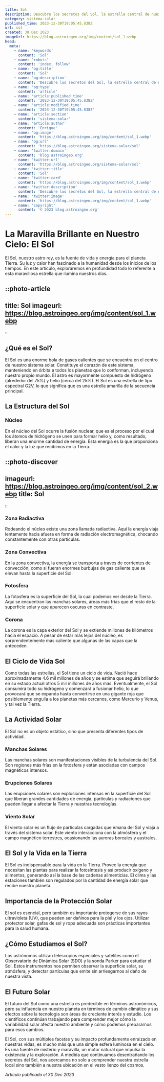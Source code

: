 ```yaml
---
title: Sol
description: Descubre los secretos del Sol, la estrella central de nuestro sistema solar, y su impacto en la Tierra en este fascinante artículo de astronomía.
category: sistema-solar
published_time: 2023-12-30T19:05:45.838Z
url: sol
created: 30 Dec 2023
imageUrl: https://blog.astroingeo.org/img/content/sol_1.webp
head:
  meta:
    - name: 'keywords'
      content: 'Sol'
    - name: 'robots'
      content: 'index, follow'
    - name: 'og:title'
      content: 'Sol'
    - name: 'og:description'
      content: 'Descubre los secretos del Sol, la estrella central de nuestro sistema solar, y su impacto en la Tierra en este fascinante artículo de astronomía.'
    - name: 'og:type'
      content: 'article'
    - name: 'article:published_time'
      content: '2023-12-30T19:05:45.838Z'
    - name: 'article:modified_time'
      content: '2023-12-30T19:05:45.838Z'
    - name: 'article:section'
      content: 'sistema-solar'
    - name: 'article:author'
      content: 'Enrique'
    - name: 'og:image'
      content: 'https://blog.astroingeo.org/img/content/sol_1.webp'
    - name: 'og:url'
      content: 'https://blog.astroingeo.org/sistema-solar/sol'
    - name: 'twitter:domain'
      content: 'blog.astroingeo.org'
    - name: 'twitter:url'
      content: 'https://blog.astroingeo.org/sistema-solar/sol'
    - name: 'twitter:title'
      content: 'Sol'
    - name: 'twitter:card'
      content: 'https://blog.astroingeo.org/img/content/sol_1.webp'
    - name: 'twitter:description'
      content: 'Descubre los secretos del Sol, la estrella central de nuestro sistema solar, y su impacto en la Tierra en este fascinante artículo de astronomía.'
    - name: 'twitter:image'
      content: 'https://blog.astroingeo.org/img/content/sol_1.webp'
    - name: 'copyright'
      content: '© 2023 blog.astroingeo.org'
---
```

# La Maravilla Brillante en Nuestro Cielo: El Sol

El Sol, nuestro astro rey, es la fuente de vida y energía para el planeta Tierra. Su luz y calor han fascinado a la humanidad desde los inicios de los tiempos. En este artículo, exploraremos en profundidad todo lo referente a esta maravillosa estrella que ilumina nuestros días.

::photo-article
---
title: Sol
imageurl: https://blog.astroingeo.org/img/content/sol_1.webp
---
::

## ¿Qué es el Sol?

El Sol es una enorme bola de gases calientes que se encuentra en el centro de nuestro sistema solar. Constituye el corazón de este sistema, manteniendo en órbita a todos los planetas que lo conforman, incluyendo nuestro propio mundo. El astro es mayormente compuesto de hidrógeno (alrededor del 75%) y helio (cerca del 25%). El Sol es una estrella de tipo espectral G2V, lo que significa que es una estrella amarilla de la secuencia principal.

## La Estructura del Sol

### Núcleo

En el núcleo del Sol ocurre la fusión nuclear, que es el proceso por el cual los átomos de hidrógeno se unen para formar helio y, como resultado, liberan una enorme cantidad de energía. Esta energía es la que proporciona el calor y la luz que recibimos en la Tierra.


::photo-discover
---
imageurl: https://blog.astroingeo.org/img/content/sol_2.webp
title: Sol
---
::

### Zona Radiactiva

Rodeando el núcleo existe una zona llamada radiactiva. Aquí la energía viaja lentamente hacia afuera en forma de radiación electromagnética, chocando constantemente con otras partículas.

### Zona Convectiva

En la zona convectiva, la energía se transporta a través de corrientes de convección, como si fueran enormes burbujas de gas caliente que se elevan hasta la superficie del Sol.

### Fotosfera

La fotosfera es la superficie del Sol, la cual podemos ver desde la Tierra. Aquí se encuentran las manchas solares, áreas más frías que el resto de la superficie solar y que aparecen oscuras en contraste.

### Corona

La corona es la capa exterior del Sol y se extiende millones de kilómetros hacia el espacio. A pesar de estar más lejos del núcleo, es sorprendentemente más caliente que algunas de las capas que la anteceden.

## El Ciclo de Vida Sol

Como todas las estrellas, el Sol tiene un ciclo de vida. Nació hace aproximadamente 4.6 mil millones de años y se estima que seguirá brillando en su estado actual otros 5 mil millones de años más. Eventualmente, el Sol consumirá todo su hidrógeno y comenzará a fusionar helio, lo que provocará que se expanda hasta convertirse en una gigante roja que posiblemente engulla a los planetas más cercanos, como Mercurio y Venus, y tal vez la Tierra.

## La Actividad Solar

El Sol no es un objeto estático, sino que presenta diferentes tipos de actividad.

### Manchas Solares

Las manchas solares son manifestaciones visibles de la turbulencia del Sol. Son regiones más frías en la fotosfera y están asociadas con campos magnéticos intensos.

### Erupciones Solares

Las erupciones solares son explosiones intensas en la superficie del Sol que liberan grandes cantidades de energía, partículas y radiaciones que pueden llegar a afectar la Tierra y nuestras tecnologías.

### Viento Solar

El viento solar es un flujo de partículas cargadas que emana del Sol y viaja a través del sistema solar. Este viento interacciona con la atmósfera y el campo magnético terrestres, ocasionando las auroras boreales y australes.

## El Sol y la Vida en la Tierra

El Sol es indispensable para la vida en la Tierra. Provee la energía que necesitan las plantas para realizar la fotosíntesis y así producir oxígeno y alimentos, generando así la base de las cadenas alimenticias. El clima y las estaciones también son regulados por la cantidad de energía solar que recibe nuestro planeta.

## Importancia de la Protección Solar

El sol es esencial, pero también es importante protegerse de sus rayos ultravioleta (UV), que pueden ser dañinos para la piel y los ojos. Utilizar protector solar, gafas de sol y ropa adecuada son prácticas importantes para la salud humana.

## ¿Cómo Estudiamos el Sol?

Los astrónomos utilizan telescopios especiales y satélites como el Observatorio de Dinámica Solar (SDO) y la sonda Parker para estudiar el Sol. Estos instrumentos nos permiten observar la superficie solar, su atmósfera, y detectar partículas que emite sin arriesgarnos al daño de nuestra vista.

## El Futuro Solar

El futuro del Sol como una estrella es predecible en términos astronómicos, pero su influencia en nuestro planeta en términos de cambio climático y sus efectos sobre la tecnología son áreas de creciente interés y estudio. Los científicos continúan trabajando para comprender mejor cómo la variabilidad solar afecta nuestro ambiente y cómo podemos prepararnos para esos cambios.

El Sol, con sus múltiples facetas y su impacto profundamente enraizado en nuestras vidas, es mucho más que una simple esfera luminosa en el cielo. Es una fuente de misterio y maravilla, un motor natural que impulsa la existencia y la exploración. A medida que continuamos desentrañando los secretos del Sol, nos acercamos no solo a comprender nuestra estrella local sino también a nuestra ubicación en el vasto lienzo del cosmos.

_Artículo publicado el 30 Dec 2023_